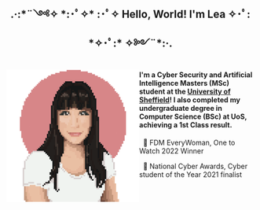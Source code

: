 <div align="center">
  <h2>.·:*¨༺✧ *:･ﾟ✧* :･ﾟ✧&#9;  Hello, World! I'm Lea &#9; ✧･ﾟ: *✧･ﾟ:* ✧༻¨*:·. </h2>
</div>

<img align="left" src="unnamed.png" width="270">
<h4>I'm a Cyber Security and Artificial Intelligence Masters (MSc) student at the <a href="https://www.sheffield.ac.uk">University of Sheffield</a>! I also completed my undergraduate degree in Computer Science (BSc) at UoS, achieving a 1st Class result.</h4>

<!--
<p>&nbsp - I am confident in both Java and Python</p>
<p>&nbsp - I'm interested in Cyber Security, particularly AppSec</p>
<p>&nbsp - I also enjoy competing in CTFs </p>
<p>&nbsp - Fun fact! I made that gif of me </p>
-->
<p>&nbsp 🥇 FDM EveryWoman, One to Watch 2022 Winner </p>
<p>&nbsp 🥈 National Cyber Awards, Cyber student of the Year 2021 finalist </p>
